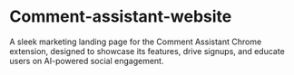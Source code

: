 # Comment-assistant-website
A sleek marketing landing page for the Comment Assistant Chrome extension, designed to showcase its features, drive signups, and educate users on AI-powered social engagement.
